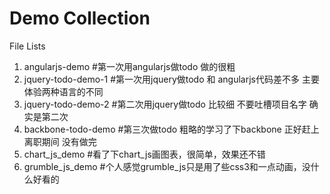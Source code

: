 Demo Collection
=========
File Lists

  1. angularjs-demo        #第一次用angularjs做todo 做的很粗
  2. jquery-todo-demo-1    #第一次用jquery做todo 和 angularjs代码差不多 主要体验两种语言的不同
  3. jquery-todo-demo-2    #第二次用jquery做todo 比较细 不要吐槽项目名字 确实是第二次
  4. backbone-todo-demo    #第三次做todo 粗略的学习了下backbone 正好赶上离职期间 没有做完
  5. chart_js_demo         #看了下chart_js画图表，很简单，效果还不错
  6. grumble_js_demo       #个人感觉grumble_js只是用了些css3和一点动画，没什么好看的
